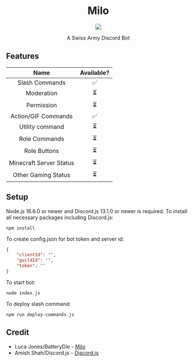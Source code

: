 <h1 align="center">Milo</h1>
<p align="center">
<img src="https://cdn.discordapp.com/avatars/858534348596707329/69769f64c867665a1f56d22e9b5ffde6.webp"></p>
<p align="center">A Swiss Army Discord Bot</p>

## Features
|Name|Available?|
|:-:|:-:|
|Slash Commands		|✅|
|Moderation		|⏳|
|Permission		|⏳|
|Action/GIF Commands	|✅|
|Utility command	|⏳|
|Role Commands		|⏳|
|Role Buttons		|⏳|
|Minecraft Server Status|⏳|
|Other Gaming Status	|⏳|

## Setup
Node.js 16.6.0 or newer and Discord.js 13.1.0 or newer is required. To install all necessary packages including Discord.js:
```shell
npm install
```
To create config.json for bot token and server id:
```json
{
	"clientId": "",
	"guildId": "",
	"token": ""
}

```

To start bot:
```shell
node index.js
```

To deploy slash command:
```shell
npm run deploy-commands.js
```

## Credit 
* Luca Jones/BatteryDie - [Milo](https://github.com/BatteryDie/Milo/)
* Amish Shah/Discord.js - [Discord.js](https://github.com/discordjs/discord.js)
